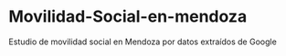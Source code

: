 # Movilidad-Social-en-mendoza
Estudio de movilidad social en Mendoza por datos extraídos de Google 
